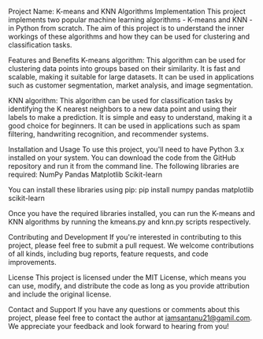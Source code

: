Project Name: K-means and KNN Algorithms Implementation
This project implements two popular machine learning algorithms - K-means and KNN - in Python from scratch. The aim of this project is to understand the inner workings of these algorithms and how they can be used for clustering and classification tasks.

Features and Benefits
K-means algorithm: This algorithm can be used for clustering data points into groups based on their similarity. It is fast and scalable, making it suitable for large datasets. It can be used in applications such as customer segmentation, market analysis, and image segmentation.

KNN algorithm: This algorithm can be used for classification tasks by identifying the K nearest neighbors to a new data point and using their labels to make a prediction. It is simple and easy to understand, making it a good choice for beginners. It can be used in applications such as spam filtering, handwriting recognition, and recommender systems.

Installation and Usage
To use this project, you'll need to have Python 3.x installed on your system. You can download the code from the GitHub repository and run it from the command line. The following libraries are required:
NumPy
Pandas
Matplotlib
Scikit-learn

You can install these libraries using pip: pip install numpy pandas matplotlib scikit-learn

Once you have the required libraries installed, you can run the K-means and KNN algorithms by running the kmeans.py and knn.py scripts respectively.

Contributing and Development
If you're interested in contributing to this project, please feel free to submit a pull request. We welcome contributions of all kinds, including bug reports, feature requests, and code improvements.

License
This project is licensed under the MIT License, which means you can use, modify, and distribute the code as long as you provide attribution and include the original license.

Contact and Support
If you have any questions or comments about this project, please feel free to contact the author at iamsantanu21@gamil.com. We appreciate your feedback and look forward to hearing from you!

